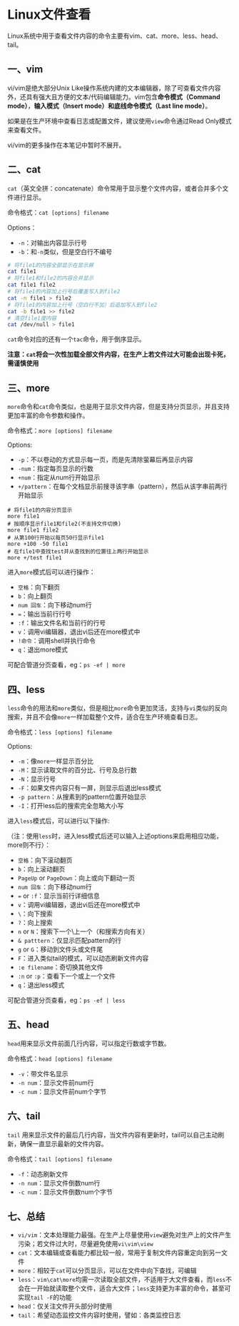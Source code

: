 # Linux文件查看

Linux系统中用于查看文件内容的命令主要有vim、cat、more、less、head、tail。

## 一、vim

vi/vim是绝大部分Unix Like操作系统内建的文本编辑器，除了可查看文件内容外，还具有强大且方便的文本/代码编辑能力。vim包含**命令模式（Command mode）**，**输入模式（Insert mode）**和**底线命令模式（Last line mode）**。

如果是在生产环境中查看日志或配置文件，建议使用`view`命令通过Read Only模式来查看文件。

vi/vim的更多操作在本笔记中暂时不展开。

## 二、cat

`cat`（英文全拼：concatenate）命令常用于显示整个文件内容，或者合并多个文件进行显示。

命令格式：`cat [options] filename`

Options：

* `-n`：对输出内容显示行号
* `-b`：和`-n`类似，但是空白行不编号

```bash
# 将file1的内容全部显示在显示屏
cat file1
# 将file1和file2的内容合并显示
cat file1 file2
# 将file1的内容加上行号后覆盖写入到file2
cat -n file1 > file2
# 将file1的内容加上行号（空白行不加）后追加写入到file2
cat -b file1 >> file2
# 清空file1度内容
cat /dev/null > file1
```

`cat`命令对应的还有一个`tac`命令，用于倒序显示。

**注意：`cat`将会一次性加载全部文件内容，在生产上若文件过大可能会出现卡死，需谨慎使用**

## 三、more

`more`命令和`cat`命令类似，也是用于显示文件内容，但是支持分页显示，并且支持更加丰富的命令参数和操作。

命令格式：`more [options] filename`

Options:

* `-p`：不以卷动的方式显示每一页，而是先清除萤幕后再显示内容
* `-num`：指定每页显示的行数
* `+num`：指定从num行开始显示
* `+/pattern`：在每个文档显示前搜寻该字串（pattern），然后从该字串前两行开始显示

```shell
# 将file1的内容分页显示
more file1
# 按顺序显示file1和file2(不支持文件切换)
more file1 file2
# 从第100行开始以每页50行显示file1
more +100 -50 file1
# 在file1中查找test并从查找到的位置往上两行开始显示
more +/test file1
```

进入`more`模式后可以进行操作：

* `空格`：向下翻页
* `b`：向上翻页
* `num 回车`：向下移动num行
* `=`：输出当前行行号
* `:f`：输出文件名和当前行的行号
* `v`：调用vi编辑器，退出vi后还在more模式中
* `!命令`：调用shell并执行命令
* `q`：退出more模式

可配合管道分页查看，eg：`ps -ef | more`

## 四、less

`less`命令的用法和`more`类似，但是相比`more`命令更加灵活，支持与`vi`类似的反向搜索，并且不会像`more`一样加载整个文件，适合在生产环境查看日志。

命令格式：`less [options] filename`

Options:

* `-m`：像`more`一样显示百分比
* `-M`：显示读取文件的百分比、行号及总行数
* `-N`：显示行号
* `-F`：如果文件内容只有一屏，则显示后退出less模式
* `-p pattern`：从搜素到的pattern位置开始显示
* `-I`：打开less后的搜索完全忽略大小写

进入`less`模式后，可以进行以下操作:

（注：使用`less`时，进入less模式后还可以输入上述options来启用相应功能，more则不行）：

* `空格`：向下滚动翻页
* `b`：向上滚动翻页
* `PageUp` or `PageDown`：向上或向下翻动一页
* `num 回车`：向下移动num行
* `=` or `:f`：显示当前行详细信息
* `v`：调用vi编辑器，退出vi后还在more模式中
* `\`：向下搜索
* `?`：向上搜索
* `n` or `N`：搜索下一个\上一个（和搜索方向有关）
* `& patttern`：仅显示匹配pattern的行
* `g` or `G`：移动到文件头或文件尾
* `F`：进入类似tail的模式，可以动态刷新文件内容
* `:e filename`：奇切换其他文件
* `:n` or `:p`：查看下一个或上一个文件
* `q`：退出less模式

可配合管道分页查看，eg：`ps -ef | less`

## 五、head

`head`用来显示文件前面几行内容，可以指定行数或字节数。

命令格式：`head [options] filename`

* `-v`：带文件名显示
* `-n num`：显示文件前num行
* `-c num`：显示文件前num个字节

## 六、tail

`tail` 用来显示文件的最后几行内容，当文件内容有更新时，tail可以自己主动刷新，确保一直显示最新的文件内容。

命令格式：`tail [options] filename`

* `-f`：动态刷新文件
* `-n num`：显示文件倒数num行
* `-c num`：显示文件倒数num个字节

## 七、总结

* `vi/vim`：文本处理能力最强。在生产上尽量使用`view`避免对生产上的文件产生污染；若文件过大时，尽量避免使用`vi\vim\view`
* `cat`：文本编辑或查看能力都比较一般，常用于复制文件内容重定向到另一文件
* `more`：相较于`cat`可以分页显示，可以在文件中向下查找，可编辑
* `less`：`vim\cat\more`均需一次读取全部文件，不适用于大文件查看，而`less`不会在一开始就读取整个文件，适合大文件；`less`支持更为丰富的命令，甚至可实现`tail -F`的功能
* `head`：仅关注文件开头部分时使用
* `tail`：希望动态监控文件内容时使用，譬如：各类监控日志



